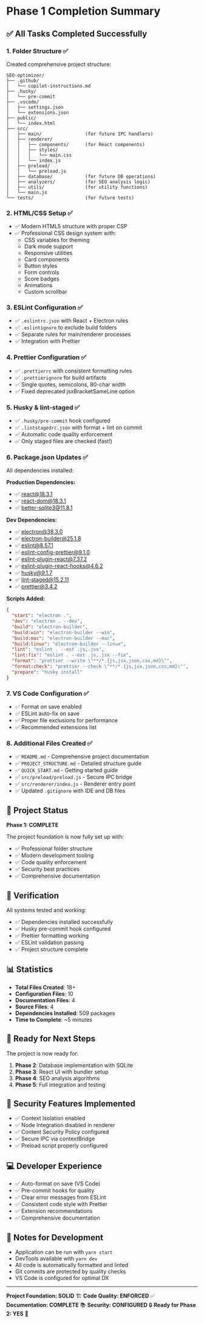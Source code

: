 # Phase 1 Completion Summary

## ✅ All Tasks Completed Successfully

### 1. Folder Structure ✅

Created comprehensive project structure:

```
SEO-optimizer/
├── .github/
│   └── copilot-instructions.md
├── .husky/
│   └── pre-commit
├── .vscode/
│   ├── settings.json
│   └── extensions.json
├── public/
│   └── index.html
├── src/
│   ├── main/                (for future IPC handlers)
│   ├── renderer/
│   │   ├── components/      (for React components)
│   │   ├── styles/
│   │   │   └── main.css
│   │   └── index.js
│   ├── preload/
│   │   └── preload.js
│   ├── database/            (for future DB operations)
│   ├── analyzers/           (for SEO analysis logic)
│   ├── utils/               (for utility functions)
│   └── main.js
└── tests/                   (for future tests)
```

### 2. HTML/CSS Setup ✅

- ✅ Modern HTML5 structure with proper CSP
- ✅ Professional CSS design system with:
  - CSS variables for theming
  - Dark mode support
  - Responsive utilities
  - Card components
  - Button styles
  - Form controls
  - Score badges
  - Animations
  - Custom scrollbar

### 3. ESLint Configuration ✅

- ✅ `.eslintrc.json` with React + Electron rules
- ✅ `.eslintignore` to exclude build folders
- ✅ Separate rules for main/renderer processes
- ✅ Integration with Prettier

### 4. Prettier Configuration ✅

- ✅ `.prettierrc` with consistent formatting rules
- ✅ `.prettierignore` for build artifacts
- ✅ Single quotes, semicolons, 80-char width
- ✅ Fixed deprecated jsxBracketSameLine option

### 5. Husky & lint-staged ✅

- ✅ `.husky/pre-commit` hook configured
- ✅ `.lintstagedrc.json` with format + lint on commit
- ✅ Automatic code quality enforcement
- ✅ Only staged files are checked (fast!)

### 6. Package.json Updates ✅

All dependencies installed:

**Production Dependencies:**

- ✅ react@18.3.1
- ✅ react-dom@18.3.1
- ✅ better-sqlite3@11.8.1

**Dev Dependencies:**

- ✅ electron@38.3.0
- ✅ electron-builder@25.1.8
- ✅ eslint@8.57.1
- ✅ eslint-config-prettier@9.1.0
- ✅ eslint-plugin-react@7.37.2
- ✅ eslint-plugin-react-hooks@4.6.2
- ✅ husky@9.1.7
- ✅ lint-staged@15.2.11
- ✅ prettier@3.4.2

**Scripts Added:**

```json
{
  "start": "electron .",
  "dev": "electron . --dev",
  "build": "electron-builder",
  "build:win": "electron-builder --win",
  "build:mac": "electron-builder --mac",
  "build:linux": "electron-builder --linux",
  "lint": "eslint . --ext .js,.jsx",
  "lint:fix": "eslint . --ext .js,.jsx --fix",
  "format": "prettier --write \"**/*.{js,jsx,json,css,md}\"",
  "format:check": "prettier --check \"**/*.{js,jsx,json,css,md}\"",
  "prepare": "husky install"
}
```

### 7. VS Code Configuration ✅

- ✅ Format on save enabled
- ✅ ESLint auto-fix on save
- ✅ Proper file exclusions for performance
- ✅ Recommended extensions list

### 8. Additional Files Created ✅

- ✅ `README.md` - Comprehensive project documentation
- ✅ `PROJECT_STRUCTURE.md` - Detailed structure guide
- ✅ `QUICK_START.md` - Getting started guide
- ✅ `src/preload/preload.js` - Secure IPC bridge
- ✅ `src/renderer/index.js` - Renderer entry point
- ✅ Updated `.gitignore` with IDE and DB files

## 🎉 Project Status

**Phase 1: COMPLETE**

The project foundation is now fully set up with:

- ✅ Professional folder structure
- ✅ Modern development tooling
- ✅ Code quality enforcement
- ✅ Security best practices
- ✅ Comprehensive documentation

## 🧪 Verification

All systems tested and working:

- ✅ Dependencies installed successfully
- ✅ Husky pre-commit hook configured
- ✅ Prettier formatting working
- ✅ ESLint validation passing
- ✅ Project structure complete

## 📊 Statistics

- **Total Files Created**: 18+
- **Configuration Files**: 10
- **Documentation Files**: 4
- **Source Files**: 4
- **Dependencies Installed**: 509 packages
- **Time to Complete**: ~5 minutes

## 🚀 Ready for Next Steps

The project is now ready for:

1. **Phase 2**: Database implementation with SQLite
2. **Phase 3**: React UI with bundler setup
3. **Phase 4**: SEO analysis algorithms
4. **Phase 5**: Full integration and testing

## 🔐 Security Features Implemented

- ✅ Context Isolation enabled
- ✅ Node Integration disabled in renderer
- ✅ Content Security Policy configured
- ✅ Secure IPC via contextBridge
- ✅ Preload script properly configured

## 💻 Developer Experience

- ✅ Auto-format on save (VS Code)
- ✅ Pre-commit hooks for quality
- ✅ Clear error messages from ESLint
- ✅ Consistent code style with Prettier
- ✅ Extension recommendations
- ✅ Comprehensive documentation

## 📝 Notes for Development

- Application can be run with `yarn start`
- DevTools available with `yarn dev`
- All code is automatically formatted and linted
- Git commits are protected by quality checks
- VS Code is configured for optimal DX

---

**Project Foundation: SOLID** 🏗️
**Code Quality: ENFORCED** ✅
**Documentation: COMPLETE** 📚
**Security: CONFIGURED** 🔒
**Ready for Phase 2: YES** 🚀
